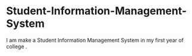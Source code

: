 # Student-Information-Management-System
I am make a Student Information Management System in my first year of college .
